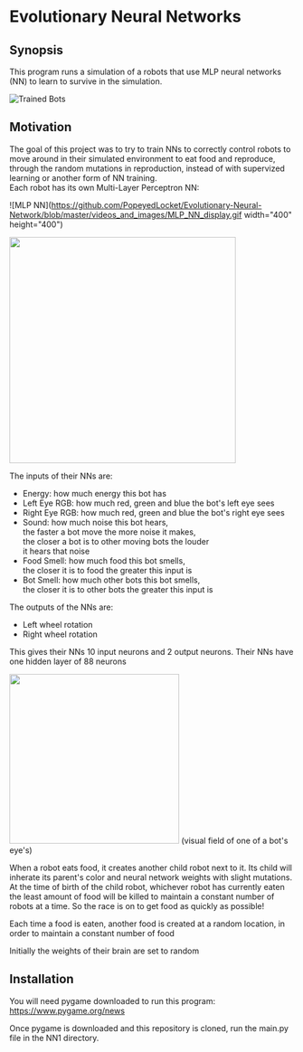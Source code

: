 
# Evolutionary Neural Networks

## Synopsis

This program runs a simulation of a robots that use MLP neural networks (NN)
to learn to survive in the simulation.

![Trained Bots](https://github.com/PopeyedLocket/Evolutionary-Neural-Network/blob/master/videos_and_images/trained_bots.gif)


## Motivation

The goal of this project was to try to train NNs to correctly
control robots to move around in their simulated environment to
eat food and reproduce, through the random mutations in
reproduction, instead of with supervized learning or another
form of NN training. <br />
Each robot has its own Multi-Layer Perceptron NN:

![MLP NN](https://github.com/PopeyedLocket/Evolutionary-Neural-Network/blob/master/videos_and_images/MLP_NN_display.gif width="400" height="400")

<img src="https://github.com/PopeyedLocket/Evolutionary-Neural-Network/blob/master/videos_and_images/nn_display.png" width="400" height="400">

The inputs of their NNs are: <br />
* Energy: how much energy this bot has <br />
* Left Eye RGB: how much red, green and blue the bot's left eye sees <br />
* Right Eye RGB: how much red, green and blue the bot's right eye sees <br />
* Sound: how much noise this bot hears, <br />
           the faster a bot move the more noise it makes, <br />
           the closer a bot is to other moving bots the louder <br />
           it hears that noise <br />
* Food Smell: how much food this bot smells, <br />
               the closer it is to food the greater this input is <br />
* Bot Smell: how much other bots this bot smells, <br />
              the closer it is to other bots the greater this input is <br />

The outputs of the NNs are:
* Left wheel rotation 
* Right wheel rotation


This gives their NNs 10 input neurons and 2 output neurons.
Their NNs have one hidden layer of 88 neurons

<img src="https://github.com/PopeyedLocket/Evolutionary-Neural-Network/blob/master/videos_and_images/vision_display.png" width="300" height="300">
(visual field of one of a bot's eye's)

When a robot eats food, it creates another child robot
next to it. Its child will inherate its parent's color and
neural network weights with slight mutations. At the time of birth of
the child robot, whichever robot has currently eaten 
the least amount of food will be killed to maintain a constant
number of robots at a time. So the race is on to get food
as quickly as possible!

Each time a food is eaten, another food is created at a random
location, in order to maintain a constant number of food

Initially the weights of their brain are set to random 

## Installation

You will need pygame downloaded to run this program:
https://www.pygame.org/news

Once pygame is downloaded and this repository is cloned,
run the main.py file in the NN1 directory.

